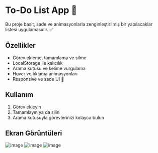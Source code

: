 # To-Do List App 📝

Bu proje basit, sade ve animasyonlarla zenginleştirilmiş bir yapılacaklar listesi uygulamasıdır. ✅

## Özellikler
- Görev ekleme, tamamlama ve silme
- LocalStorage ile kalıcılık
- Arama kutusu ve kelime vurgulama
- Hover ve tıklama animasyonları
- Responsive ve sade UI 🎨

## Kullanım
1. Görev ekleyin
2. Tamamlayın ya da silin
3. Arama kutusuyla görevlerinizi kolayca bulun

## Ekran Görüntüleri
![image](https://github.com/user-attachments/assets/0305f9ce-6c21-47b7-95b6-521a78c40d41)
![image](https://github.com/user-attachments/assets/ea8548fc-10b5-4e51-9860-72adaa62192d)
![image](https://github.com/user-attachments/assets/95394e0f-aa23-41e8-9a25-f0ce18b99263)
